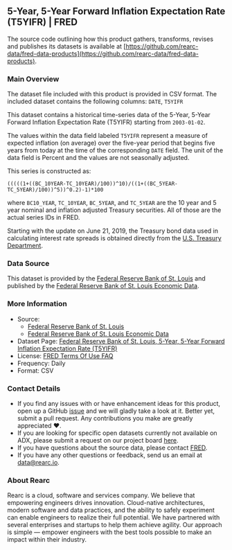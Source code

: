## 5-Year, 5-Year Forward Inflation Expectation Rate (T5YIFR) | FRED

The source code outlining how this product gathers, transforms, revises and publishes its datasets is available at [https://github.com/rearc-data/fred-data-products](https://github.com/rearc-data/fred-data-products).

### Main Overview
The dataset file included with this product is provided in CSV format. The included dataset contains the following columns: 
`DATE`, `T5YIFR`
 
This dataset contains a historical time-series data of the 5-Year, 5-Year Forward Inflation Expectation Rate (T5YIFR) starting from `2003-01-02`. 

The values within the data field labeled `T5YIFR` represent a measure of expected inflation (on average) over the five-year period that begins five years from today at the time of the corresponding `DATE` field. The unit of the data field is Percent and the values are not seasonally adjusted.

This series is constructed as:

`(((((1+((BC_10YEAR-TC_10YEAR)/100))^10)/((1+((BC_5YEAR-TC_5YEAR)/100))^5))^0.2)-1)*100`

where `BC10_YEAR`, `TC_10YEAR`, `BC_5YEAR`, and `TC_5YEAR` are the 10 year and 5 year nominal and inflation adjusted Treasury securities. All of those are the actual series IDs in FRED.

Starting with the update on June 21, 2019, the Treasury bond data used in calculating interest rate spreads is obtained directly from the [U.S. Treasury Department](https://www.treasury.gov/resource-center/data-chart-center/interest-rates/Pages/TextView.aspx?data=yield).

### Data Source
This dataset is provided by the [Federal Reserve Bank of St. Louis](https://www.stlouisfed.org) and published by the [Federal Reserve Bank of St. Louis Economic Data](https://fred.stlouisfed.org/).

### More Information
- Source: 
  - [Federal Reserve Bank of St. Louis](https://www.stlouisfed.org)
  - [Federal Reserve Bank of St. Louis Economic Data](https://fred.stlouisfed.org/)
- Dataset Page: [Federal Reserve Bank of St. Louis, 5-Year, 5-Year Forward Inflation Expectation Rate (T5YIFR)](https://fred.stlouisfed.org/series/T5YIFR)
- License: [FRED Terms Of Use FAQ](https://fred.stlouisfed.org/legal/)
- Frequency: Daily
- Format: CSV

### Contact Details
- If you find any issues with or have enhancement ideas for this product, open up a GitHub [issue](https://github.com/rearc-data/fred-data-products/issues) and we will gladly take a look at it. Better yet, submit a pull request. Any contributions you make are greatly appreciated :heart:.
- If you are looking for specific open datasets currently not available on ADX, please submit a request on our project board [here](https://github.com/orgs/rearc-data/projects/1).
- If you have questions about the source data, please contact [FRED](https://fred.stlouisfed.org/contactus/).
- If you have any other questions or feedback, send us an email at data@rearc.io.

### About Rearc
Rearc is a cloud, software and services company. We believe that empowering engineers drives innovation. Cloud-native architectures, modern software and data practices, and the ability to safely experiment can enable engineers to realize their full potential. We have partnered with several enterprises and startups to help them achieve agility. Our approach is simple — empower engineers with the best tools possible to make an impact within their industry.